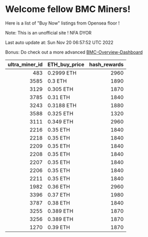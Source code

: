 # Welcome fellow BMC Miners!
Here is a list of "Buy Now" listings from Opensea floor !

Note: This is an unofficial site ! NFA DYOR

Last auto update at: Sun Nov 20 06:57:52 UTC 2022

Bonus: Do check out a more advanced [BMC-Overview-Dashboard](https://dune.com/defifunk/BMC-Overview-Dashboard)


|   ultra_miner_id | ETH_buy_price   |   hash_rewards |
|-----------------:|:----------------|---------------:|
|              483 | 0.2999 ETH      |           2960 |
|             3585 | 0.3 ETH         |           1890 |
|             3129 | 0.305 ETH       |           1870 |
|             3785 | 0.31 ETH        |           1840 |
|             3243 | 0.3188 ETH      |           1880 |
|             3588 | 0.325 ETH       |           1320 |
|             3111 | 0.349 ETH       |           2960 |
|             2216 | 0.35 ETH        |           1840 |
|             2218 | 0.35 ETH        |           1840 |
|             2209 | 0.35 ETH        |           1840 |
|             2208 | 0.35 ETH        |           1840 |
|             2207 | 0.35 ETH        |           1840 |
|             2206 | 0.35 ETH        |           1840 |
|             2211 | 0.35 ETH        |           1840 |
|             1982 | 0.36 ETH        |           2960 |
|             3396 | 0.37 ETH        |           1980 |
|             3787 | 0.38 ETH        |           1840 |
|             3255 | 0.389 ETH       |           1870 |
|             3256 | 0.389 ETH       |           1870 |
|             1270 | 0.39 ETH        |           1870 |